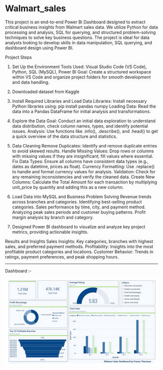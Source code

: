 # Walmart_sales

This project is an end-to-end Power Bi Dashboard designed to extract critical business insights from Walmart sales data. We utilize Python for data processing and analysis, SQL for querying, and structured problem-solving techniques to solve key business questions. The project is ideal for data analysts looking to develop skills in data manipulation, SQL querying, and dashboard design using Power BI.

Project Steps

1. Set Up the Environment
Tools Used: Visual Studio Code (VS Code), Python, SQL (MySQL), Power BI
Goal: Create a structured workspace within VS Code and organize project folders for smooth development and data handling.

2. Downloaded dataset from Kaggle

3. Install Required Libraries and Load Data
Libraries: Install necessary Python libraries using:
pip install pandas numpy 
Loading Data: Read the data into a Pandas DataFrame for initial analysis and transformations.

4. Explore the Data
Goal: Conduct an initial data exploration to understand data distribution, check column names, types, and identify potential issues.
Analysis: Use functions like .info(), .describe(), and .head() to get a quick overview of the data structure and statistics.

5. Data Cleaning
Remove Duplicates: Identify and remove duplicate entries to avoid skewed results.
Handle Missing Values: Drop rows or columns with missing values if they are insignificant; fill values where essential.
Fix Data Types: Ensure all columns have consistent data types (e.g., dates as datetime, prices as float).
Currency Formatting: Use .replace() to handle and format currency values for analysis.
Validation: Check for any remaining inconsistencies and verify the cleaned data.
Create New Columns: Calculate the Total Amount for each transaction by multiplying unit_price by quantity and adding this as a new column.

6. Load Data into MySQL and Business Problem Solving
    Revenue trends across branches and categories.
    Identifying best-selling product categories.
    Sales performance by time, city, and payment method.
    Analyzing peak sales periods and customer buying patterns.
    Profit margin analysis by branch and category.

7. Designed Power BI dashboard to visualize and analyze key project metrics, providing actionable insights.

Results and Insights 
Sales Insights: Key categories, branches with highest sales, and preferred payment methods.
Profitability: Insights into the most profitable product categories and locations.
Customer Behavior: Trends in ratings, payment preferences, and peak shopping hours.

-----------------------------------------------------------------------------------------------------------------------------------------------------------------------------------------------------------

Dashboard :-

   ![Walmart_Dashboard_page-0001 (1)](https://github.com/pranavtitarmare8421-hash/Walmart_sales/blob/200bec487a57e25e67bce12dbb83d3f880e98ff4/Walmart_dashboard.jpg)

